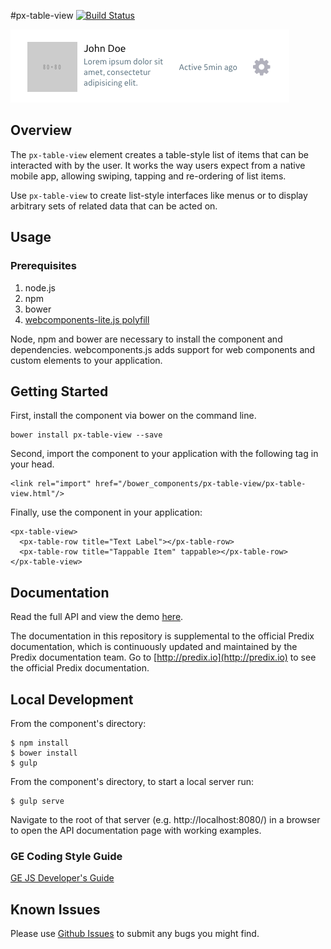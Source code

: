 #px-table-view [![Build Status](https://travis-ci.org/PredixDev/px-table-view.svg?branch=master)](https://travis-ci.org/PredixDev/px-table-view)

[![px-table-view demo](px-table-view.png?raw=true)](https://github.com/PredixDev/px-table-view)

## Overview

The `px-table-view` element creates a table-style list of items that can be interacted with by the user. It works the way users expect from a native mobile app, allowing swiping, tapping and re-ordering of list items.

Use `px-table-view` to create list-style interfaces like menus or to display arbitrary sets of related data that can be acted on.

## Usage

### Prerequisites
1. node.js
2. npm
3. bower
4. [webcomponents-lite.js polyfill](https://github.com/webcomponents/webcomponentsjs)

Node, npm and bower are necessary to install the component and dependencies. webcomponents.js adds support for web components and custom elements to your application.

## Getting Started

First, install the component via bower on the command line.

```
bower install px-table-view --save
```

Second, import the component to your application with the following tag in your head.

```
<link rel="import" href="/bower_components/px-table-view/px-table-view.html"/>
```

Finally, use the component in your application:

```
<px-table-view>
  <px-table-row title="Text Label"></px-table-row>
  <px-table-row title="Tappable Item" tappable></px-table-row>
</px-table-view>
```

## Documentation

Read the full API and view the demo [here](https://predixdev.github.io/predix-ui/?type=component&show=px-table-view/).

The documentation in this repository is supplemental to the official Predix documentation, which is continuously updated and maintained by the Predix documentation team. Go to [http://predix.io](http://predix.io) to see the official Predix documentation.


## Local Development

From the component's directory:

```
$ npm install
$ bower install
$ gulp
```

From the component's directory, to start a local server run:

```
$ gulp serve
```

Navigate to the root of that server (e.g. http://localhost:8080/) in a browser to open the API documentation page with working examples.

### GE Coding Style Guide

[GE JS Developer's Guide](https://github.com/GeneralElectric/javascript)

## Known Issues

Please use [Github Issues](https://github.com/PredixDev/px-table-view/issues) to submit any bugs you might find.
